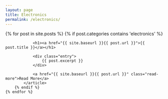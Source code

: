 ```yaml
---
layout: page
title: Electronics
permalink: /electronics/
---
```


<div class="posts">
	{% for post in site.posts %}
		{% if post.categories contains 'electronics' %}
			<article class="post">

				<h1><a href="{{ site.baseurl }}{{ post.url }}">{{ post.title }}</a></h1>

				<div class="entry">
					{{ post.excerpt }}
				</div>

				<a href="{{ site.baseurl }}{{ post.url }}" class="read-more">Read More</a>
			</article>
		{% endif %}
	{% endfor %}
</div>